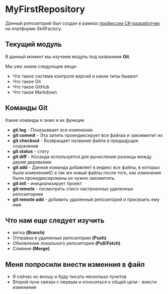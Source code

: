 # MyFirstRepository
Данный репозиторий был создан в рамках [профессии C#-разработчик](https://skillfactory.ru/csharp) на платформе SkillFactory.

## Текущий модуль
В данный момент мы изучаем модуль под названием **Git**.

Мы уже знаем следующие вещи:
* Что такое система контроля версий и какие типы бывают
* Что такое Git
* Что такое GitHub
* Что такое Markdown

## Команды Git
Какие команды я знаю и их функции 

* **gti log** - Показыввает все изменения.
*  **git commit** - Эта запить проиндексирует все файлаа и закоммитит их
*   **git checkout** -  Возвращает название файла в предыдущие сохранения
*   **git status** -  стату
*   **git diff** - Косанда используется для вычисления разницы между двумя деревьями
*   **git add** - Данная команда добавляет в индекс все файлы, в которых были измененияЮ а так же новый файлы после того, как изменения были проиндексированы их нужно закомитить.
*   **git init** - инициализирует проект
*   **git remote** - посмотреть списо настроенных удаленных репозиториев
*   **git remote add** - добавить удаленный репозиторий и присвоить ему имя



## Что нам еще следует изучить 

* ветка **(Branch)**
* Отправка в удаленные репозитории **(Push)**
* Обновление локального репозитория **(Pull/Fetch)**
* Слияние **(Merge)**

## Меня попросили внести изменния в файл 
* Я сейчас их вношу и буду писать несколько пунктов
* Второй пунк связан с первым и относиться к общей цели  - внести изменения



